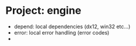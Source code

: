 # Project: engine
- depend: local dependencies (dx12, win32 etc...)
- error: local error handling (error codes)
- 